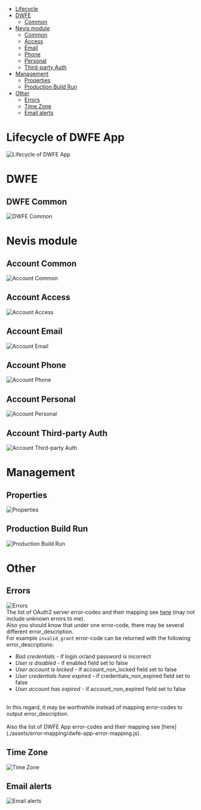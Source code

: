 

  * [Lifecycle](#lifecycle-of-dwfe-app)
  * [DWFE](#dwfe)
    * [Common](#dwfe-common)
  * [Nevis module](#nevis-module)
    * [Common](#account-common)
    * [Access](#account-access)
    * [Email](#account-email)
    * [Phone](#account-phone)
    * [Personal](#account-personal)
    * [Third-party Auth](#account-third-party-auth)
  * [Management](#management)
    * [Properties](#properties)
    * [Production Build Run](#production-build-run)
  * [Other](#other)
    * [Errors](#errors)
    * [Time Zone](#time-zone)
    * [Email alerts](#email-alerts)
  
# Lifecycle of DWFE App
![Lifecycle of DWFE App](./assets/img-readme/lifecycle-of-dwfe-app.png)

# DWFE
## DWFE Common
![DWFE Common](./assets/img-readme/dwfe-common.png)

# Nevis module
## Account Common
![Account Common](./assets/img-readme/account-common.png)
## Account Access
![Account Access](./assets/img-readme/account-access.png)
## Account Email
![Account Email](./assets/img-readme/account-email.png)
## Account Phone
![Account Phone](./assets/img-readme/account-phone.png)
## Account Personal
![Account Personal](./assets/img-readme/account-personal.png)
## Account Third-party Auth
![Account Third-party Auth](./assets/img-readme/account-third-party-auth.png)

# Management
## Properties
![Properties](./assets/img-readme/properties.png)
## Production Build Run
![Production Build Run](./assets/img-readme/production-build-run.png)

# Other
## Errors
![Errors](./assets/img-readme/errors.png)
<br>
The list of OAuth2 server error-codes and their mapping see [here](./assets/error-mapping/oauth2-server-error-mapping.js) (may not include unknown errors to me).
<br>
Also you should know that under one error-code, there may be several different error_description.
<br>
For example `invalid_grant` error-code can be returned with the following error_descriptions:<br>
   * *Bad credentials* - if login or/and password is incorrect
   * *User is disabled* - if enabled field set to false
   * *User account is locked* - if account_non_locked field set to false
   * *User credentials have expired* - if credentials_non_expired field set to false
   * *User account has expired* - if account_non_expired field set to false
  
<br>
In this regard, it may be worthwhile instead of mapping error-codes to output error_description.
<br><br>
Also the list of DWFE App error-codes and their mapping see [here](./assets/error-mapping/dwfe-app-error-mapping.js).

## Time Zone
![Time Zone](./assets/img-readme/time-zone.png)
## Email alerts
![Email alerts](./assets/img-readme/email-alerts.png)
